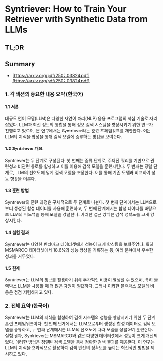 # Syntriever: How to Train Your Retriever with Synthetic Data from LLMs
## TL;DR
## Summary
- [https://arxiv.org/pdf/2502.03824.pdf](https://arxiv.org/pdf/2502.03824.pdf)

### 1. 각 섹션의 중요한 내용 요약 (한국어)

#### 1.1 서론
대규모 언어 모델(LLM)은 다양한 자연어 처리(NLP) 응용 프로그램의 핵심 기술로 자리 잡았다. LLM과 최신 정보의 통합을 통해 정보 검색 시스템을 향상시키기 위한 연구가 진행되고 있으며, 본 연구에서는 Syntriever라는 훈련 프레임워크를 제안한다. 이는 LLM의 지식을 합성을 통해 검색 모델에 증류하는 방법을 보여준다.

#### 1.2 Syntriever 개요
Syntriever는 두 단계로 구성된다. 첫 번째는 증류 단계로, 주어진 쿼리를 기반으로 관련성과 비관련 통로를 합성하고 이를 이용해 검색 모델을 훈련시킨다. 두 번째는 정렬 단계로, LLM의 선호도에 맞게 검색 모델을 조정한다. 이를 통해 기존 모델과 비교하여 성능 향상을 이룬다.

#### 1.3 훈련 방법
Syntriever의 훈련 과정은 구체적으로 두 단계로 나뉜다. 첫 번째 단계에서는 LLM으로부터 생성된 합성 데이터를 사용해 훈련하고, 두 번째 단계에서는 합성 데이터를 바탕으로 LLM의 피드백을 통해 모델을 정렬한다. 이러한 접근 방식은 검색 정확도를 크게 향상시킨다.

#### 1.4 실험 결과
Syntriever는 다양한 벤치마크 데이터셋에서 성능이 크게 향상됨을 보여주었다. 특히 MSMARCO 데이터셋에서 18.6%의 성능 향상을 기록하는 등, 여러 분야에서 우수한 성과를 거두었다.

#### 1.5 한계
Syntriever는 LLM의 정보를 활용하기 위해 추가적인 비용이 발생할 수 있으며, 특히 블랙박스 LLM을 사용할 때 더 많은 자원이 필요하다. 그러나 이러한 블랙박스 모델의 비용은 점점 저렴해지고 있다.

### 2. 전체 요약 (한국어)
Syntriever는 LLM의 지식을 합성하여 검색 시스템의 성능을 향상시키기 위한 두 단계 훈련 프레임워크이다. 첫 번째 단계에서는 LLM으로부터 생성된 합성 데이터로 검색 모델을 증류하고, 두 번째 단계에서는 LLM의 선호도에 따라 모델을 정렬하여 훈련한다. 실험 결과, Syntriever는 MSMARCO와 같은 다양한 데이터셋에서 성능이 크게 개선되었다. 이러한 방법은 정렬된 검색 모델을 통해 정확한 검색 결과를 제공한다. 이 연구는 LLM의 지식을 효과적으로 활용하여 검색 엔진의 정확도를 높이는 혁신적인 방법을 제시하고 있다.